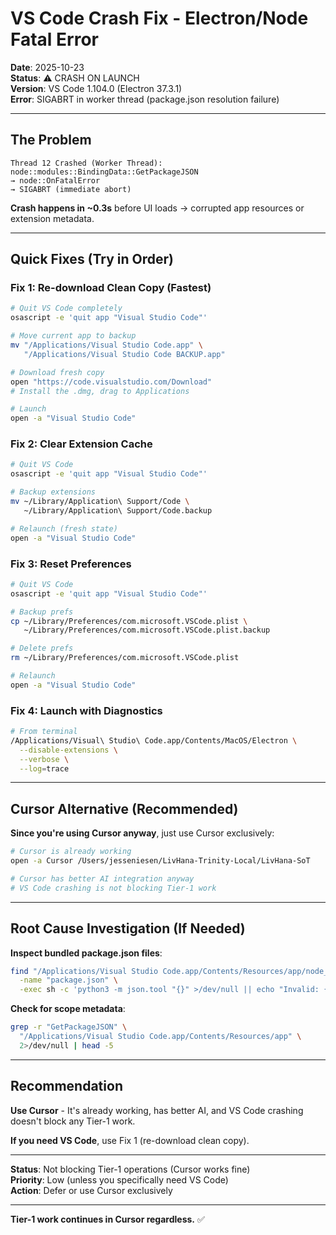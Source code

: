 # VS Code Crash Fix - Electron/Node Fatal Error

**Date**: 2025-10-23  
**Status**: ⚠️ CRASH ON LAUNCH  
**Version**: VS Code 1.104.0 (Electron 37.3.1)  
**Error**: SIGABRT in worker thread (package.json resolution failure)

---

## The Problem

```
Thread 12 Crashed (Worker Thread):
node::modules::BindingData::GetPackageJSON
→ node::OnFatalError
→ SIGABRT (immediate abort)
```

**Crash happens in ~0.3s** before UI loads → corrupted app resources or extension metadata.

---

## Quick Fixes (Try in Order)

### Fix 1: Re-download Clean Copy (Fastest)
```bash
# Quit VS Code completely
osascript -e 'quit app "Visual Studio Code"'

# Move current app to backup
mv "/Applications/Visual Studio Code.app" \
   "/Applications/Visual Studio Code BACKUP.app"

# Download fresh copy
open "https://code.visualstudio.com/Download"
# Install the .dmg, drag to Applications

# Launch
open -a "Visual Studio Code"
```

### Fix 2: Clear Extension Cache
```bash
# Quit VS Code
osascript -e 'quit app "Visual Studio Code"'

# Backup extensions
mv ~/Library/Application\ Support/Code \
   ~/Library/Application\ Support/Code.backup

# Relaunch (fresh state)
open -a "Visual Studio Code"
```

### Fix 3: Reset Preferences
```bash
# Quit VS Code
osascript -e 'quit app "Visual Studio Code"'

# Backup prefs
cp ~/Library/Preferences/com.microsoft.VSCode.plist \
   ~/Library/Preferences/com.microsoft.VSCode.plist.backup

# Delete prefs
rm ~/Library/Preferences/com.microsoft.VSCode.plist

# Relaunch
open -a "Visual Studio Code"
```

### Fix 4: Launch with Diagnostics
```bash
# From terminal
/Applications/Visual\ Studio\ Code.app/Contents/MacOS/Electron \
  --disable-extensions \
  --verbose \
  --log=trace
```

---

## Cursor Alternative (Recommended)

**Since you're using Cursor anyway**, just use Cursor exclusively:

```bash
# Cursor is already working
open -a Cursor /Users/jesseniesen/LivHana-Trinity-Local/LivHana-SoT

# Cursor has better AI integration anyway
# VS Code crashing is not blocking Tier-1 work
```

---

## Root Cause Investigation (If Needed)

**Inspect bundled package.json files**:
```bash
find "/Applications/Visual Studio Code.app/Contents/Resources/app/node_modules" \
  -name "package.json" \
  -exec sh -c 'python3 -m json.tool "{}" >/dev/null || echo "Invalid: {}"' \;
```

**Check for scope metadata**:
```bash
grep -r "GetPackageJSON" \
  "/Applications/Visual Studio Code.app/Contents/Resources/app" \
  2>/dev/null | head -5
```

---

## Recommendation

**Use Cursor** - It's already working, has better AI, and VS Code crashing doesn't block any Tier-1 work.

**If you need VS Code**, use Fix 1 (re-download clean copy).

---

**Status**: Not blocking Tier-1 operations (Cursor works fine)  
**Priority**: Low (unless you specifically need VS Code)  
**Action**: Defer or use Cursor exclusively

---

**Tier-1 work continues in Cursor regardless.** ✅

